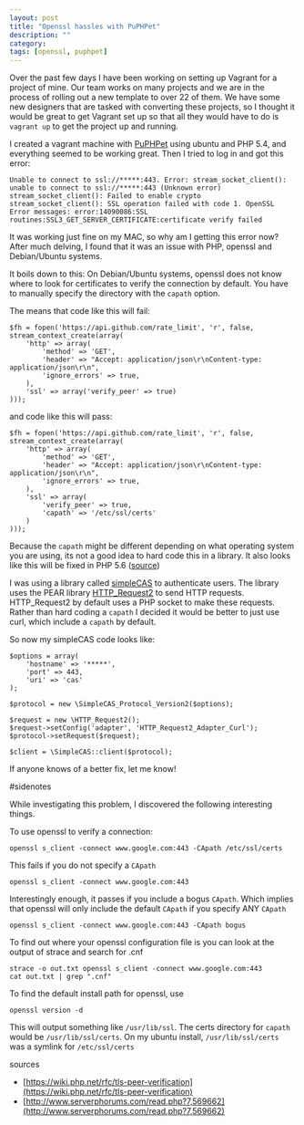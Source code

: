 ```yaml
---
layout: post
title: "Openssl hassles with PuPHPet"
description: ""
category: 
tags: [openssl, puphpet]
---
```


Over the past few days I have been working on setting up Vagrant for a project of mine.  Our team works on many projects and we are in the process of rolling out a new template to over 22 of them.  We have some new designers that are tasked with converting these projects, so I thought it would be great to get Vagrant set up so that all they would have to do is `vagrant up` to get the project up and running.

I created a vagrant machine with [PuPHPet](https://puphpet.com/) using ubuntu and PHP 5.4, and everything seemed to be working great.  Then I tried to log in and got this error:

```
Unable to connect to ssl://*****:443. Error: stream_socket_client(): unable to connect to ssl://*****:443 (Unknown error) stream_socket_client(): Failed to enable crypto stream_socket_client(): SSL operation failed with code 1. OpenSSL Error messages: error:14090086:SSL routines:SSL3_GET_SERVER_CERTIFICATE:certificate verify failed
```

It was working just fine on my MAC, so why am I getting this error now?  After much delving, I found that it was an issue with PHP, openssl and Debian/Ubuntu systems.

It boils down to this:
On Debian/Ubuntu systems, openssl does not know where to look for certificates to verify the connection by default.  You have to manually specify the directory with the `capath` option.

The means that code like this will fail:

```
$fh = fopen('https://api.github.com/rate_limit', 'r', false, stream_context_create(array(
    'http' => array(
        'method' => 'GET',
        'header' => "Accept: application/json\r\nContent-type: application/json\r\n",
        'ignore_errors' => true,
    ),
    'ssl' => array('verify_peer' => true)
)));
```

and code like this will pass:

```
$fh = fopen('https://api.github.com/rate_limit', 'r', false, stream_context_create(array(
    'http' => array(
        'method' => 'GET',
        'header' => "Accept: application/json\r\nContent-type: application/json\r\n",
        'ignore_errors' => true,
    ),
    'ssl' => array(
        'verify_peer' => true,
        'capath' => '/etc/ssl/certs'
    )
)));
```

Because the `capath` might be different depending on what operating system you are using, its not a good idea to hard code this in a library.
It also looks like this will be fixed in PHP 5.6 ([source](https://wiki.php.net/rfc/tls-peer-verification))

I was using a library called [simpleCAS](https://github.com/saltybeagle/simplecas) to authenticate users.  The library uses the PEAR library [HTTP_Request2](http://pear.php.net/package/HTTP_Request2/) to send HTTP requests.  HTTP_Request2 by default uses a PHP socket to make these requests.  Rather than hard coding a `capath` I decided it would be better to just use curl, which include a `capath` by default.

So now my simpleCAS code looks like:

```
$options = array(
    'hostname' => '*****',
    'port' => 443,
    'uri' => 'cas'
);

$protocol = new \SimpleCAS_Protocol_Version2($options);

$request = new \HTTP_Request2();
$request->setConfig('adapter', 'HTTP_Request2_Adapter_Curl');
$protocol->setRequest($request);

$client = \SimpleCAS::client($protocol);
```

If anyone knows of a better fix, let me know!


#sidenotes

While investigating this problem, I discovered the following interesting things.

To use openssl to verify a connection:

```
openssl s_client -connect www.google.com:443 -CApath /etc/ssl/certs
```

This fails if you do not specify a `CApath`

```
openssl s_client -connect www.google.com:443
```

Interestingly enough, it passes if you include a bogus `CApath`.  Which implies that openssl will only include the default `CApath` if you specify ANY `CApath`

```
openssl s_client -connect www.google.com:443 -CApath bogus
```

To find out where your openssl configuration file is you can look at the output of strace and search for .cnf

```
strace -o out.txt openssl s_client -connect www.google.com:443
cat out.txt | grep ".cnf"
```

To find the default install path for openssl, use

```
openssl version -d
```

This will output something like `/usr/lib/ssl`.  The certs directory for `capath` would be `/usr/lib/ssl/certs`.  On my ubuntu install, `/usr/lib/ssl/certs` was a symlink for `/etc/ssl/certs`

sources
* [https://wiki.php.net/rfc/tls-peer-verification](https://wiki.php.net/rfc/tls-peer-verification)
* [http://www.serverphorums.com/read.php?7,569662](http://www.serverphorums.com/read.php?7,569662)

